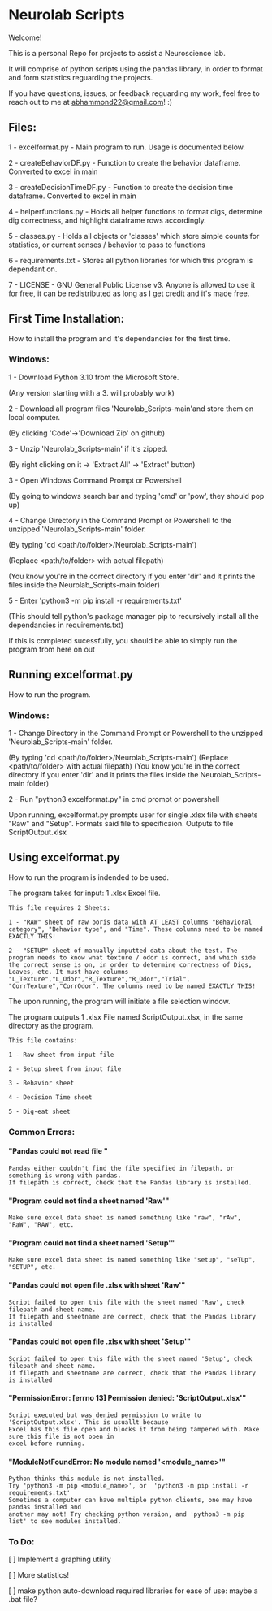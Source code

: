 # Neurolab Scripts
Welcome!

This is a personal Repo for projects to assist a Neuroscience lab.

It will comprise of python scripts using the pandas library, in order to format and form statistics
reguarding the projects.

If you have questions, issues, or feedback reguarding my work, feel free to reach out to me at abhammond22@gmail.com! :)

## Files:

1 - excelformat.py - Main program to run. Usage is documented below.

2 - createBehaviorDF.py -  Function to create the behavior dataframe. Converted to excel in main

3 - createDecisionTimeDF.py - Function to create the decision time dataframe. Converted to excel in main

4 - helperfunctions.py -  Holds all helper functions to format digs, determine dig correctness, and highlight dataframe rows accordingly.

5 - classes.py - Holds all objects or 'classes' which store simple counts for statistics, or current senses / behavior to pass to functions

6 - requirements.txt - Stores all python libraries for which this program is dependant on.

7 - LICENSE - GNU General Public License v3. Anyone is allowed to use it for free, it can be redistributed as long as I get credit and it's made free.


## First Time Installation:

How to install the program and it's dependancies for the first time.


### Windows:
1 - Download Python 3.10 from the Microsoft Store.

(Any version starting with a 3.<something> will probably work)


2 - Download all program files 'Neurolab_Scripts-main'and store them on local computer.

(By clicking 'Code'->'Download Zip' on github)


3 - Unzip 'Neurolab_Scripts-main' if it's zipped.

(By right clicking on it -> 'Extract All' -> 'Extract' button)


3 - Open Windows Command Prompt or Powershell

(By going to windows search bar and typing 'cmd' or 'pow', they should pop up)


4 - Change Directory in the Command Prompt or Powershell to the unzipped 'Neurolab_Scripts-main' folder.

(By typing 'cd <path/to/folder>/Neurolab_Scripts-main')

(Replace <path/to/folder> with actual filepath)

(You know you're in the correct directory if you enter 'dir' and it prints the files inside the Neurolab_Scripts-main folder)


5 - Enter 'python3 -m pip install -r requirements.txt'

(This should tell python's package manager pip to recursively install all the dependancies in requirements.txt)

If this is completed sucessfully, you should be able to simply run the program from here on out


## Running excelformat.py
	
How to run the program.
	
### Windows:

1 - Change Directory in the Command Prompt or Powershell to the unzipped 'Neurolab_Scripts-main' folder.

(By typing 'cd <path/to/folder>/Neurolab_Scripts-main')
(Replace <path/to/folder> with actual filepath)
(You know you're in the correct directory if you enter 'dir' and it prints the files inside the Neurolab_Scripts-main folder)


2 - Run "python3 excelformat.py" in cmd prompt or powershell


Upon running, excelformat.py prompts user for  single .xlsx file with sheets "Raw" and "Setup".
Formats said file to specificaion. Outputs to file ScriptOutput.xlsx


## Using excelformat.py
	
How to run the program is indended to be used.

The program takes for input: 1 .xlsx Excel file.

	This file requires 2 Sheets: 
	
	1 - "RAW" sheet of raw boris data with AT LEAST columns "Behavioral category", "Behavior type", and "Time". These columns need to be named EXACTLY THIS!
	
	2 - "SETUP" sheet of manually imputted data about the test. The program needs to know what texture / odor is correct, and which side the correct sense is on, in order to determine correctness of Digs, Leaves, etc. It must have columns "L_Texture","L_Odor","R_Texture","R_Odor","Trial", "CorrTexture","CorrOdor". The columns need to be named EXACTLY THIS!

The upon running, the program will initiate a file selection window.
	
The program outputs 1 .xlsx File named ScriptOutput.xlsx, in the same directory as the program.
	
	This file contains:
	
	1 - Raw sheet from input file
	
	2 - Setup sheet from input file
	
	3 - Behavior sheet
	
	4 - Decision Time sheet
	
	5 - Dig-eat sheet

### Common Errors:

#### "Pandas could not read file <filepath>"
	
	Pandas either couldn't find the file specified in filepath, or something is wrong with pandas.
	If filepath is correct, check that the Pandas library is installed.
	
	
#### "Program could not find a sheet named 'Raw'"
	
	Make sure excel data sheet is named something like "raw", "rAw", "RaW", "RAW", etc.

#### "Program could not find a sheet named 'Setup'"
	
	Make sure excel data sheet is named something like "setup", "seTUp", "SETUP", etc.
	
#### "Pandas could not open file <filepath>.xlsx with sheet 'Raw'" 

	Script failed to open this file with the sheet named 'Raw', check filepath and sheet name.
	If filepath and sheetname are correct, check that the Pandas library is installed


#### "Pandas could not open file <filepath>.xlsx with sheet 'Setup'" 

	Script failed to open this file with the sheet named 'Setup', check filepath and sheet name.
	If filepath and sheetname are correct, check that the Pandas library is installed


#### "PermissionError: [errno 13] Permission denied: 'ScriptOutput.xlsx'"

	Script executed but was denied permission to write to 'ScriptOutput.xlsx'. This is usuallt because
	Excel has this file open and blocks it from being tampered with. Make sure this file is not open in
	excel before running.


#### "ModuleNotFoundError: No module named '<module_name>'"

	Python thinks this module is not installed.
	Try 'python3 -m pip <module_name>', or  'python3 -m pip install -r requirements.txt'
	Sometimes a computer can have multiple python clients, one may have pandas installed and 
	another may not! Try checking python version, and 'python3 -m pip list' to see modules installed.


### To Do:

[ ] Implement a graphing utility
	
[ ] More statistics!
	
[ ] make python auto-download required libraries for ease of use: maybe a .bat file?

